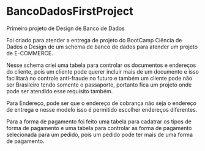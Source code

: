 # BancoDadosFirstProject
Primeiro projeto de Design de Banco de Dados

Foi criado para atender a entrega de projeto do BootCamp Ciência de Dados o Design de um schema de banco de dados para atender um projeto de E-COMMERCE.

Nesse schema criei uma tabela para controlar os documentos e endereços do cliente, pois um cliente pode querer incluir mais de um documento e isso facilitará no controle anti-fraude no futuro e também um cliente pode não ser Brasileiro tendo somente o passaporte, portanto fica um projeto onde pode ser atendido esse requisito também.

Para Endereço, pode ser que o endereço de cobrança não seja o endereço de entrega e nesse modelo isso é permitido escolher endereços diferentes.

Para a forma de pagamento foi feito uma tabela para cadatrar os tipos de forma de pagamento e uma tabela para controlar as forma de pagamento selecionada para um pedido, pois um pedido pode ter mais de uma forma de pagamento.
